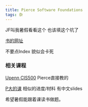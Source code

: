 ```yaml
---
title: Pierce Software Foundations
tags: 杂
---
```


JF叫我暑假看看这个 也该填这个坑了

<!--more-->

[书的网址](https://softwarefoundations.cis.upenn.edu/)

不要点Index 貌似会卡死

### 相关课程

[Upenn CIS500](https://www.seas.upenn.edu/~cis500/current/index.html#schedule) Pierce直接教的

[P大的课](https://xiongyingfei.github.io/SF/2021/materials.html) 相似的进度/材料 有中文slides

希望暑假能跟着课读书做题。
